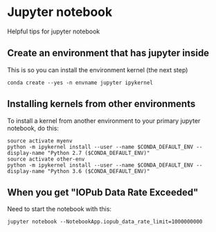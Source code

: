 # Jupyter notebook





Helpful tips for jupyter notebook

## Create an environment that has jupyter inside

This is so you can install the environment kernel (the next step)

```
conda create --yes -n envname jupyter ipykernel
```

## Installing kernels from other environments

To install a kernel from another environment to your primary jupyter notebook, do this:

```
source activate myenv
python -m ipykernel install --user --name $CONDA_DEFAULT_ENV --display-name "Python 2.7 ($CONDA_DEFAULT_ENV)"
source activate other-env
python -m ipykernel install --user --name $CONDA_DEFAULT_ENV --display-name "Python 3.6 ($CONDA_DEFAULT_ENV)"
```


## When you get "IOPub Data Rate Exceeded"

Need to start the notebook with this:

```
jupyter notebook --NotebookApp.iopub_data_rate_limit=1000000000
```
